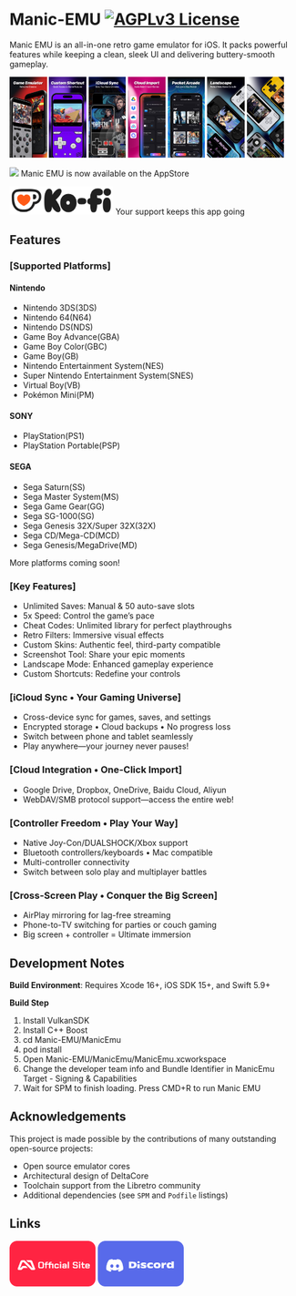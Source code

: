 # Manic-EMU [![AGPLv3 License](https://img.shields.io/badge/License-AGPL%20v3-blue.svg)](https://www.gnu.org/licenses/agpl-3.0)

Manic EMU is an all-in-one retro game emulator for iOS. It packs powerful features while keeping a clean, sleek UI and delivering buttery-smooth gameplay.

<p float="center">
  <img src="images_manicemu_ver4_a01.jpg" width="13%">
  <img src="images_manicemu_ver4_a02.jpg" width="13%">
  <img src="images_manicemu_ver4_a03.jpg" width="13%">
  <img src="images_manicemu_ver4_a04.jpg" width="13%">
  <img src="images_manicemu_ver4_a05.jpg" width="13%">
  <img src="images_manicemu_ver4_a06.jpg" width="13%">
  <img src="images_manicemu_ver4_a07.jpg" width="13%">
</p>



[<img src="appstore-badge.png" height="50">](https://itunes.apple.com/us/app/id6743335790)
Manic EMU is now available on the AppStore



[<img src="kofi-badge.png" height="50">](https://ko-fi.com/maftymanicemu)
Your support keeps this app going


## Features

### [Supported Platforms]

#### Nintendo
- Nintendo 3DS(3DS)
- Nintendo 64(N64)
- Nintendo DS(NDS)
- Game Boy Advance(GBA)
- Game Boy Color(GBC)
- Game Boy(GB)
- Nintendo Entertainment System(NES)
- Super Nintendo Entertainment System(SNES)
- Virtual Boy(VB)
- Pokémon Mini(PM)

#### SONY
- PlayStation(PS1)
- PlayStation Portable(PSP)

#### SEGA
- Sega Saturn(SS)
- Sega Master System(MS)
- Sega Game Gear(GG)
- Sega SG-1000(SG)
- Sega Genesis 32X/Super 32X(32X)
- Sega CD/Mega-CD(MCD)
- Sega Genesis/MegaDrive(MD)

More platforms coming soon!

### [Key Features]
- Unlimited Saves: Manual & 50 auto-save slots
- 5x Speed: Control the game’s pace
- Cheat Codes: Unlimited library for perfect playthroughs
- Retro Filters: Immersive visual effects
- Custom Skins: Authentic feel, third-party compatible
- Screenshot Tool: Share your epic moments
- Landscape Mode: Enhanced gameplay experience
- Custom Shortcuts: Redefine your controls


### [iCloud Sync • Your Gaming Universe]
- Cross-device sync for games, saves, and settings
- Encrypted storage • Cloud backups • No progress loss
- Switch between phone and tablet seamlessly
- Play anywhere—your journey never pauses!


### [Cloud Integration • One-Click Import]
- Google Drive, Dropbox, OneDrive, Baidu Cloud, Aliyun
- WebDAV/SMB protocol support—access the entire web!


### [Controller Freedom • Play Your Way]
- Native Joy-Con/DUALSHOCK/Xbox support
- Bluetooth controllers/keyboards • Mac compatible
- Multi-controller connectivity
- Switch between solo play and multiplayer battles


### [Cross-Screen Play • Conquer the Big Screen]
- AirPlay mirroring for lag-free streaming
- Phone-to-TV switching for parties or couch gaming
- Big screen + controller = Ultimate immersion

## Development Notes
 **Build Environment**: Requires Xcode 16+, iOS SDK 15+, and Swift 5.9+

 **Build Step**
1. Install VulkanSDK  
2. Install C++ Boost
3. cd Manic-EMU/ManicEmu
4. pod install
5. Open Manic-EMU/ManicEmu/ManicEmu.xcworkspace
6. Change the developer team info and Bundle Identifier in ManicEmu Target - Signing & Capabilities
7. Wait for SPM to finish loading. Press CMD+R to run Manic EMU


## Acknowledgements
This project is made possible by the contributions of many outstanding open-source projects:
- Open source emulator cores
- Architectural design of DeltaCore
- Toolchain support from the Libretro community
- Additional dependencies (see `SPM` and `Podfile` listings)

## Links

<p float="left">
	<a src="https://manicemu.site"><img src="manicemu-badge.png" height="80"></a>
	<a src="https://discord.gg/qsaTHzknAZ"><img src="discord-badge.png" height="80"></a>
</p>




